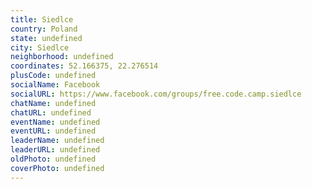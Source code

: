 ```yaml
---
title: Siedlce
country: Poland
state: undefined
city: Siedlce
neighborhood: undefined
coordinates: 52.166375, 22.276514
plusCode: undefined
socialName: Facebook
socialURL: https://www.facebook.com/groups/free.code.camp.siedlce
chatName: undefined
chatURL: undefined
eventName: undefined
eventURL: undefined
leaderName: undefined
leaderURL: undefined
oldPhoto: undefined
coverPhoto: undefined
---
```

